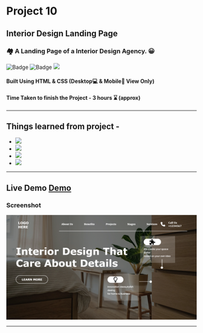 # Project 10

## Interior Design Landing Page

### 🏘️ A Landing Page of a Interior Design Agency. 😀

![Badge](https://img.shields.io/badge/Manas--Ranjan--Murmu-Project--10-blue) ![Badge](https://img.shields.io/badge/LCO-Full%20Stack%20Javascript%20Bootcamp-orange) ![](https://img.shields.io/badge/HTML-CSS-green)

#### Built Using HTML & CSS (Desktop💻 & Mobile📱 View Only)

#### Time Taken to finish the Project - 3 hours ⌛ (approx)

---

## Things learned from project -

- ![](https://img.shields.io/badge/CSS-Positioning-yellow)
- ![](https://img.shields.io/badge/CSS-Flexbox-red)
- ![](https://img.shields.io/badge/CSS-Grids-blue)
- ![](https://img.shields.io/badge/CSS-Pseudo--Elements-green)

---

## Live Demo [Demo](https://manas-ranjan-murmu-project10.netlify.app/)

### Screenshot

![screeshot](./screenshot.png)

---
